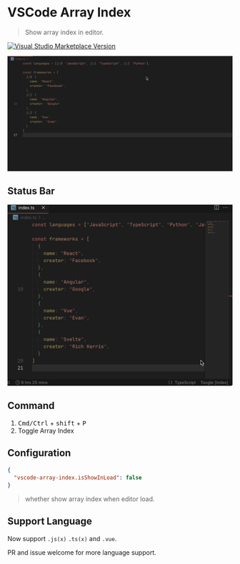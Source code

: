# VSCode Array Index

> Show array index in editor.

<a href="https://marketplace.visualstudio.com/items?itemName=yuyinws.vscode-array-index" target="__blank"><img src="https://img.shields.io/visual-studio-marketplace/v/yuyinws.vscode-array-index.svg?color=eee&amp;label=VS%20Code%20Marketplace&logo=visual-studio-code" alt="Visual Studio Marketplace Version" /></a>

![](./static//show.gif)

## Status Bar

![](./static//statusbar.gif)

## Command

1. <kbd>Cmd/Ctrl</kbd> + <kbd>shift</kbd> + <kbd>P</kbd>
2. Toggle Array Index

## Configuration

```json
{
  "vscode-array-index.isShowInLoad": false
}
```

> whether show array index when editor load.


## Support Language

Now support `.js(x)` `.ts(x)` and `.vue`. 

PR and issue welcome for more language support.
